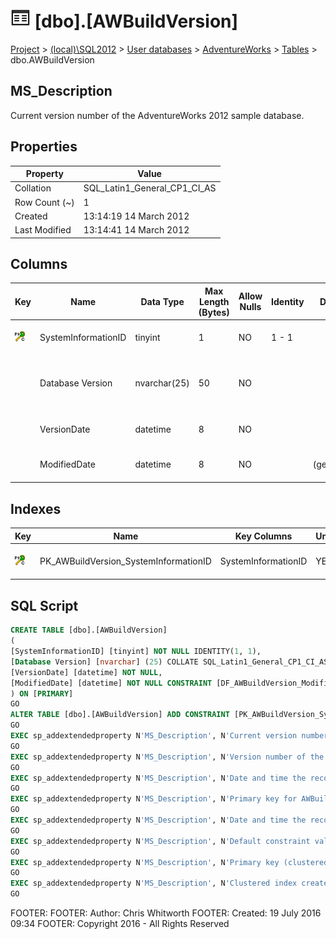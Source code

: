 
# ![Tables](../../../../Images/Table32.png) [dbo].[AWBuildVersion]

[Project](../../../../index.md) > [(local)\\SQL2012](../../../index.md) > [User databases](../../index.md) > [AdventureWorks](../index.md) > [Tables](Tables_.md) > dbo.AWBuildVersion

## <a name="#description"></a>MS_Description
Current version number of the AdventureWorks 2012 sample database. 
## <a name="#properties"></a>Properties

| Property | Value |
|---|---|
| Collation | SQL_Latin1_General_CP1_CI_AS |
| Row Count (~) | 1 |
| Created | 13:14:19 14 March 2012 |
| Last Modified | 13:14:41 14 March 2012 |


## <a name="#columns"></a>Columns

| Key | Name | Data Type | Max Length (Bytes) | Allow Nulls | Identity | Default | Description |
|---|---|---|---|---|---|---|---|
| [![Cluster Primary Key PK_AWBuildVersion_SystemInformationID: SystemInformationID](../../../../Images/pkcluster.png)](#indexes) | SystemInformationID | tinyint | 1 | NO | 1 - 1 |  | _Primary key for AWBuildVersion records._ |
|  | Database Version | nvarchar(25) | 50 | NO |  |  | _Version number of the database in 9.yy.mm.dd.00 format._ |
|  | VersionDate | datetime | 8 | NO |  |  | _Date and time the record was last updated._ |
|  | ModifiedDate | datetime | 8 | NO |  | (getdate()) | _Date and time the record was last updated._ |


## <a name="#indexes"></a>Indexes

| Key | Name | Key Columns | Unique | Description |
|---|---|---|---|---|
| [![Cluster Primary Key PK_AWBuildVersion_SystemInformationID: SystemInformationID](../../../../Images/pkcluster.png)](#indexes) | PK_AWBuildVersion_SystemInformationID | SystemInformationID | YES | _Primary key (clustered) constraint_ |


## <a name="#sqlscript"></a>SQL Script
```sql
CREATE TABLE [dbo].[AWBuildVersion]
(
[SystemInformationID] [tinyint] NOT NULL IDENTITY(1, 1),
[Database Version] [nvarchar] (25) COLLATE SQL_Latin1_General_CP1_CI_AS NOT NULL,
[VersionDate] [datetime] NOT NULL,
[ModifiedDate] [datetime] NOT NULL CONSTRAINT [DF_AWBuildVersion_ModifiedDate] DEFAULT (getdate())
) ON [PRIMARY]
GO
ALTER TABLE [dbo].[AWBuildVersion] ADD CONSTRAINT [PK_AWBuildVersion_SystemInformationID] PRIMARY KEY CLUSTERED  ([SystemInformationID]) ON [PRIMARY]
GO
EXEC sp_addextendedproperty N'MS_Description', N'Current version number of the AdventureWorks 2012 sample database. ', 'SCHEMA', N'dbo', 'TABLE', N'AWBuildVersion', NULL, NULL
GO
EXEC sp_addextendedproperty N'MS_Description', N'Version number of the database in 9.yy.mm.dd.00 format.', 'SCHEMA', N'dbo', 'TABLE', N'AWBuildVersion', 'COLUMN', N'Database Version'
GO
EXEC sp_addextendedproperty N'MS_Description', N'Date and time the record was last updated.', 'SCHEMA', N'dbo', 'TABLE', N'AWBuildVersion', 'COLUMN', N'ModifiedDate'
GO
EXEC sp_addextendedproperty N'MS_Description', N'Primary key for AWBuildVersion records.', 'SCHEMA', N'dbo', 'TABLE', N'AWBuildVersion', 'COLUMN', N'SystemInformationID'
GO
EXEC sp_addextendedproperty N'MS_Description', N'Date and time the record was last updated.', 'SCHEMA', N'dbo', 'TABLE', N'AWBuildVersion', 'COLUMN', N'VersionDate'
GO
EXEC sp_addextendedproperty N'MS_Description', N'Default constraint value of GETDATE()', 'SCHEMA', N'dbo', 'TABLE', N'AWBuildVersion', 'CONSTRAINT', N'DF_AWBuildVersion_ModifiedDate'
GO
EXEC sp_addextendedproperty N'MS_Description', N'Primary key (clustered) constraint', 'SCHEMA', N'dbo', 'TABLE', N'AWBuildVersion', 'CONSTRAINT', N'PK_AWBuildVersion_SystemInformationID'
GO
EXEC sp_addextendedproperty N'MS_Description', N'Clustered index created by a primary key constraint.', 'SCHEMA', N'dbo', 'TABLE', N'AWBuildVersion', 'INDEX', N'PK_AWBuildVersion_SystemInformationID'
GO

```
FOOTER: FOOTER: Author:  Chris Whitworth
FOOTER: Created: 19 July 2016 09:34
FOOTER: Copyright 2016 - All Rights Reserved

